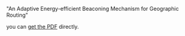 "An Adaptive Energy-efficient Beaconing Mechanism for Geographic Routing"

you can [get the PDF](/assets/media/masterthesis.pdf) directly.